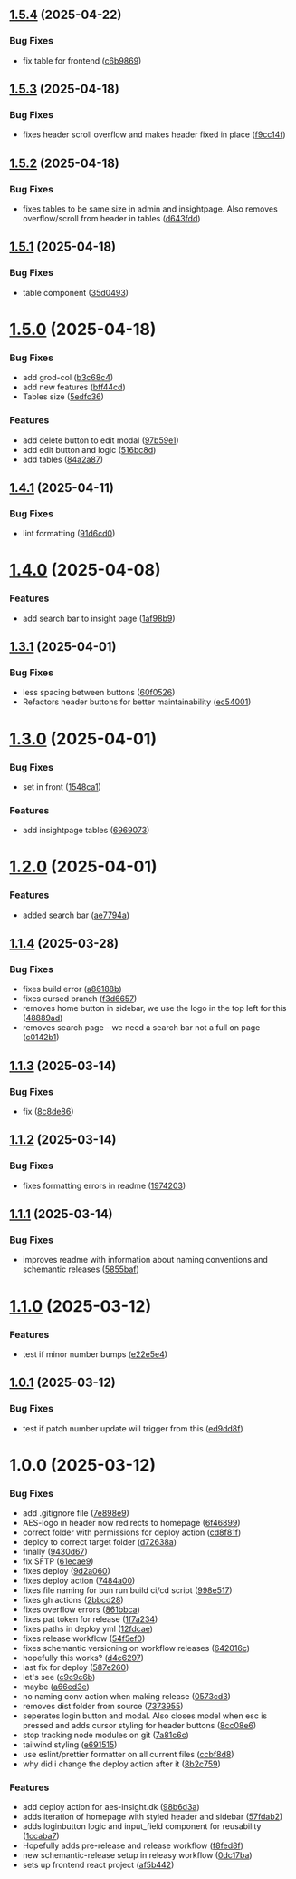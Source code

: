 ## [1.5.4](https://github.com/AESInsight/Frontend/compare/v1.5.3...v1.5.4) (2025-04-22)


### Bug Fixes

* fix table for frontend ([c6b9869](https://github.com/AESInsight/Frontend/commit/c6b9869472d0f3ee6973f50e33c4d3451dcb175b))

## [1.5.3](https://github.com/AESInsight/Frontend/compare/v1.5.2...v1.5.3) (2025-04-18)


### Bug Fixes

* fixes header scroll overflow and makes header fixed in place ([f9cc14f](https://github.com/AESInsight/Frontend/commit/f9cc14f91fefcd4a8e85be65bf5761a84215bf54))

## [1.5.2](https://github.com/AESInsight/Frontend/compare/v1.5.1...v1.5.2) (2025-04-18)


### Bug Fixes

* fixes tables to be same size in admin and insightpage. Also removes overflow/scroll from header in tables ([d643fdd](https://github.com/AESInsight/Frontend/commit/d643fdd0c5042e7cfd5d699c18923ccbbd627b0b))

## [1.5.1](https://github.com/AESInsight/Frontend/compare/v1.5.0...v1.5.1) (2025-04-18)


### Bug Fixes

* table component ([35d0493](https://github.com/AESInsight/Frontend/commit/35d04936efd0cbc2a03127f8ebb44d0fc8a40c67))

# [1.5.0](https://github.com/AESInsight/Frontend/compare/v1.4.1...v1.5.0) (2025-04-18)


### Bug Fixes

* add grod-col ([b3c68c4](https://github.com/AESInsight/Frontend/commit/b3c68c4655cb5c33a695af7a1e9166870843e1a0))
* add new features ([bff44cd](https://github.com/AESInsight/Frontend/commit/bff44cd2eb03010108c2d127fb5ac8a813d33822))
* Tables size ([5edfc36](https://github.com/AESInsight/Frontend/commit/5edfc36d4279ea4a43fd8be40673047512fc870b))


### Features

* add delete button to edit modal ([97b59e1](https://github.com/AESInsight/Frontend/commit/97b59e13beb8a790866f57e3f9ac603b405a5abe))
* add edit button and logic ([516bc8d](https://github.com/AESInsight/Frontend/commit/516bc8dacf3b812550c2b8607f2f026381399a88))
* add tables ([84a2a87](https://github.com/AESInsight/Frontend/commit/84a2a877e04ae2da793c92f752d8d0fd6dde8e84))

## [1.4.1](https://github.com/AESInsight/Frontend/compare/v1.4.0...v1.4.1) (2025-04-11)


### Bug Fixes

* lint formatting ([91d6cd0](https://github.com/AESInsight/Frontend/commit/91d6cd01e69bfee415cb29217fb961eddf857075))

# [1.4.0](https://github.com/AESInsight/Frontend/compare/v1.3.1...v1.4.0) (2025-04-08)


### Features

* add search bar to insight page ([1af98b9](https://github.com/AESInsight/Frontend/commit/1af98b9f976a4f87dfbf670e13923d9bd7598063))

## [1.3.1](https://github.com/AESInsight/Frontend/compare/v1.3.0...v1.3.1) (2025-04-01)


### Bug Fixes

* less spacing between buttons ([60f0526](https://github.com/AESInsight/Frontend/commit/60f05261aaa65e1a2eb11df90da49a62ca3f315f))
* Refactors header buttons for better maintainability ([ec54001](https://github.com/AESInsight/Frontend/commit/ec540019d4937ee53cff5ce0aae5516a08175935))

# [1.3.0](https://github.com/AESInsight/Frontend/compare/v1.2.0...v1.3.0) (2025-04-01)


### Bug Fixes

* set in front ([1548ca1](https://github.com/AESInsight/Frontend/commit/1548ca13b74e40fb0c2e18e765c47cf0080256f9))


### Features

* add insightpage tables ([6969073](https://github.com/AESInsight/Frontend/commit/6969073a51c09e43f755a2f2df0adfae0ff29568))

# [1.2.0](https://github.com/AESInsight/Frontend/compare/v1.1.4...v1.2.0) (2025-04-01)


### Features

* added search bar ([ae7794a](https://github.com/AESInsight/Frontend/commit/ae7794af3eb36c129703f48464887fd665c89636))

## [1.1.4](https://github.com/AESInsight/Frontend/compare/v1.1.3...v1.1.4) (2025-03-28)


### Bug Fixes

* fixes build error ([a86188b](https://github.com/AESInsight/Frontend/commit/a86188bee298c98e5a023ab56a929370538d7a04))
* fixes cursed branch ([f3d6657](https://github.com/AESInsight/Frontend/commit/f3d6657f25240834fc989d33c14619094614ace4))
* removes home button in sidebar, we use the logo in the top left for this ([48889ad](https://github.com/AESInsight/Frontend/commit/48889ad6f2da86da394cd4863b919e249f4bca4b))
* removes search page - we need a search bar not a full on page ([c0142b1](https://github.com/AESInsight/Frontend/commit/c0142b1db57f051e7022f286b919d8571b6faa25))

## [1.1.3](https://github.com/AESInsight/Frontend/compare/v1.1.2...v1.1.3) (2025-03-14)


### Bug Fixes

* fix ([8c8de86](https://github.com/AESInsight/Frontend/commit/8c8de864125ef3b41fdfae4b29c233e9a5c78845))

## [1.1.2](https://github.com/AESInsight/Frontend/compare/v1.1.1...v1.1.2) (2025-03-14)


### Bug Fixes

* fixes formatting errors in readme ([1974203](https://github.com/AESInsight/Frontend/commit/1974203d533213716e1194a8222c3247be425bb9))

## [1.1.1](https://github.com/AESInsight/Frontend/compare/v1.1.0...v1.1.1) (2025-03-14)


### Bug Fixes

* improves readme with information about naming conventions and schemantic releases ([5855baf](https://github.com/AESInsight/Frontend/commit/5855baf8f5965edb813aff97beb575b33b957f3e))

# [1.1.0](https://github.com/AESInsight/Frontend/compare/v1.0.1...v1.1.0) (2025-03-12)


### Features

* test if minor number bumps ([e22e5e4](https://github.com/AESInsight/Frontend/commit/e22e5e4287f5dbb896f7bf176f32e84c1c5621d2))

## [1.0.1](https://github.com/AESInsight/Frontend/compare/v1.0.0...v1.0.1) (2025-03-12)


### Bug Fixes

* test if patch number update will trigger from this ([ed9dd8f](https://github.com/AESInsight/Frontend/commit/ed9dd8fc9507a0fc0e0b405eb79aa6134cd44886))

# 1.0.0 (2025-03-12)


### Bug Fixes

* add .gitignore file ([7e898e9](https://github.com/AESInsight/Frontend/commit/7e898e98133204fcc1f642c338be90a9fa788a1a))
* AES-logo in header now redirects to homepage ([6f46899](https://github.com/AESInsight/Frontend/commit/6f468991543729393811376af4d636666259f636))
* correct folder with permissions for deploy action ([cd8f81f](https://github.com/AESInsight/Frontend/commit/cd8f81f7561ed24cfad335a4fb9aadac8db621c6))
* deploy to correct target folder ([d72638a](https://github.com/AESInsight/Frontend/commit/d72638a55dad3941a05998e2c4b52e8d8265e476))
* finally ([9430d67](https://github.com/AESInsight/Frontend/commit/9430d679eaecc24b0e4ef034f7ebedeaa8bc9a16))
* fix SFTP ([61ecae9](https://github.com/AESInsight/Frontend/commit/61ecae9137ad1fda08c342bf50a7c1ced642292e))
* fixes deploy ([9d2a060](https://github.com/AESInsight/Frontend/commit/9d2a060ff06e1b091032a553977006ad88dc8cd4))
* fixes deploy action ([7484a00](https://github.com/AESInsight/Frontend/commit/7484a009330306d92641ac11f91f71ed5817a907))
* fixes file naming for bun run build ci/cd script ([998e517](https://github.com/AESInsight/Frontend/commit/998e517485c398182adf09679fb8276b0d23baf2))
* fixes gh actions ([2bbcd28](https://github.com/AESInsight/Frontend/commit/2bbcd28b8355023a5aed44577e3e65e87bfedfb8))
* fixes overflow errors ([861bbca](https://github.com/AESInsight/Frontend/commit/861bbcacb8b985592bdf02725b3cc71260855f3e))
* fixes pat token for release ([1f7a234](https://github.com/AESInsight/Frontend/commit/1f7a2341eac687cb64565e713f23e237844f2ad5))
* fixes paths in deploy yml ([12fdcae](https://github.com/AESInsight/Frontend/commit/12fdcaec6b552e40d992eeb6762f4483059a1ffd))
* fixes release workflow ([54f5ef0](https://github.com/AESInsight/Frontend/commit/54f5ef0109d488797a27d02d12cb1d7fcfb9c7b1))
* fixes schemantic versioning on workflow releases ([642016c](https://github.com/AESInsight/Frontend/commit/642016cc98e35f9825ef6cd665c824d37e6b49b7))
* hopefully this works? ([d4c6297](https://github.com/AESInsight/Frontend/commit/d4c6297d443574e54b13e7e5cbddd50511cd0240))
* last fix for deploy ([587e260](https://github.com/AESInsight/Frontend/commit/587e260b9ac6adb1bab6e8704117c74459982553))
* let's see ([c9c9c6b](https://github.com/AESInsight/Frontend/commit/c9c9c6b5068973de9071f799157627d33e6c1c53))
* maybe ([a66ed3e](https://github.com/AESInsight/Frontend/commit/a66ed3e200851294ac598e2553cab069f3021c1e))
* no naming conv action when making release ([0573cd3](https://github.com/AESInsight/Frontend/commit/0573cd33a1c7bc4302b0c360d26d20a9f26efc09))
* removes dist folder from source ([7373955](https://github.com/AESInsight/Frontend/commit/737395592c3ee17ab96f0e4d9de5ed05e9ee0e81))
* seperates login button and modal. Also closes model when esc is pressed and adds cursor styling for header buttons ([8cc08e6](https://github.com/AESInsight/Frontend/commit/8cc08e697c8a6a5debf8381576bfe2c80b2b2cf4))
* stop tracking node modules on git ([7a81c6c](https://github.com/AESInsight/Frontend/commit/7a81c6c4075b23a922b461b7d0294b8ff72761e6))
* tailwind styling ([e691515](https://github.com/AESInsight/Frontend/commit/e69151570e861f8cb7b64e77eb0430b950abace7))
* use eslint/prettier formatter on all current files ([ccbf8d8](https://github.com/AESInsight/Frontend/commit/ccbf8d8f5de13365b972ccc58d4f9c8bf81c21ad))
* why did i change the deploy action after it ([8b2c759](https://github.com/AESInsight/Frontend/commit/8b2c759807fdc3d4d7704097037ad70827ab2ce8))


### Features

* add deploy action for aes-insight.dk ([98b6d3a](https://github.com/AESInsight/Frontend/commit/98b6d3a0a603b7d81195cc09ed358dfc4963cd2a))
* adds iteration of homepage with styled header and sidebar ([57fdab2](https://github.com/AESInsight/Frontend/commit/57fdab2a8bfb4483c7e63ab010ee58e77d608996))
* adds loginbutton logic and input_field component for reusability ([1ccaba7](https://github.com/AESInsight/Frontend/commit/1ccaba7956ce8618fcbbdfb84f393b9915a6d0b6))
* Hopefully adds pre-release and release workflow ([f8fed8f](https://github.com/AESInsight/Frontend/commit/f8fed8fd6a7fbdab026218fe88d93637c98a4422))
* new schemantic-release setup in releasy workflow ([0dc17ba](https://github.com/AESInsight/Frontend/commit/0dc17babc8cd6b3cd405857b646e2fe190a0d785))
* sets up frontend react project ([af5b442](https://github.com/AESInsight/Frontend/commit/af5b44206013b1b1c906e7177e1254295372d4ae))
